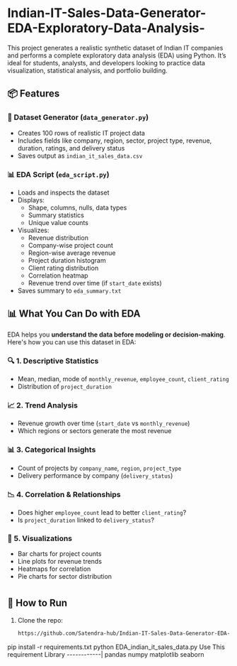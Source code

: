 # Indian-IT-Sales-Data-Generator-EDA-Exploratory-Data-Analysis-
This project generates a realistic synthetic dataset of Indian IT companies and performs a complete exploratory data analysis (EDA) using Python. It’s ideal for students, analysts, and developers looking to practice data visualization, statistical analysis, and portfolio building.
## 📦 Features

### 🔧 Dataset Generator (`data_generator.py`)
- Creates 100 rows of realistic IT project data
- Includes fields like company, region, sector, project type, revenue, duration, ratings, and delivery status
- Saves output as `indian_it_sales_data.csv`

### 📊 EDA Script (`eda_script.py`)
- Loads and inspects the dataset
- Displays:
  - Shape, columns, nulls, data types
  - Summary statistics
  - Unique value counts
- Visualizes:
  - Revenue distribution
  - Company-wise project count
  - Region-wise average revenue
  - Project duration histogram
  - Client rating distribution
  - Correlation heatmap
  - Revenue trend over time (if `start_date` exists)
- Saves summary to `eda_summary.txt`

## 📊 What You Can Do with EDA

EDA helps you **understand the data before modeling or decision-making**. Here's how you can use this dataset in EDA:

### 🔍 1. **Descriptive Statistics**
- Mean, median, mode of `monthly_revenue`, `employee_count`, `client_rating`
- Distribution of `project_duration`

### 📈 2. **Trend Analysis**
- Revenue growth over time (`start_date` vs `monthly_revenue`)
- Which regions or sectors generate the most revenue

### 📊 3. **Categorical Insights**
- Count of projects by `company_name`, `region`, `project_type`
- Delivery performance by company (`delivery_status`)

### 📉 4. **Correlation & Relationships**
- Does higher `employee_count` lead to better `client_rating`?
- Is `project_duration` linked to `delivery_status`?

### 📍 5. **Visualizations**
- Bar charts for project counts
- Line plots for revenue trends
- Heatmaps for correlation
- Pie charts for sector distribution

# 
## 🚀 How to Run

1. Clone the repo:
   ```bash
   https://github.com/Satendra-hub/Indian-IT-Sales-Data-Generator-EDA-Exploratory-Data-Analysis-/blob/main/EDA_indian_it_sales_data.py

pip install -r requirements.txt
python EDA_indian_it_sales_data.py
Use This requirement Library 
------------|
pandas
numpy
matplotlib
seaborn
